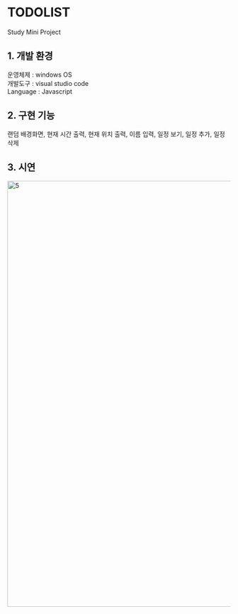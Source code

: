# TODOLIST 

Study Mini Project


## 1. 개발 환경
운영체제 : windows OS   
개발도구 :  visual studio code   
Language : Javascript   

## 2. 구현 기능
랜덤 배경화면, 현재 시간 출력, 현재 위치 출력, 이름 입력, 일정 보기, 일정 추가, 일정 삭제 

## 3. 시연
<img width="960" alt="5" src="https://user-images.githubusercontent.com/74293481/116786941-6214f600-aadc-11eb-8cb9-072c9bb2bc14.PNG">



